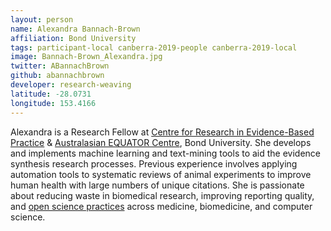 ```yaml
---
layout: person
name: Alexandra Bannach-Brown
affiliation: Bond University
tags: participant-local canberra-2019-people canberra-2019-local
image: Bannach-Brown_Alexandra.jpg
twitter: ABannachBrown
github: abannachbrown
developer: research-weaving
latitude: -28.0731
longitude: 153.4166
---
```

Alexandra is a Research Fellow at <a href="https://www.crebp.net.au/">Centre for Research in Evidence-Based Practice</a> & <a href="http://www.equator-network.org/about-us/australasian-equator-centre/">Australasian EQUATOR Centre</a>, Bond University. She develops and implements machine learning and text-mining tools to aid the evidence synthesis research processes. Previous experience involves applying automation tools to systematic reviews of animal experiments to improve human health with large numbers of unique citations. She is passionate about reducing waste in biomedical research, improving reporting quality, and <a href="https://www.anzopenresearch.org/">open science practices</a> across medicine, biomedicine, and computer science.